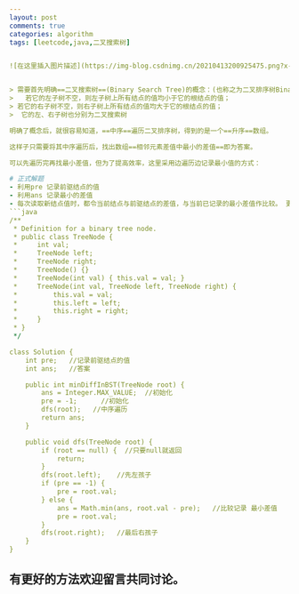 ```yaml
---
layout: post
comments: true
categories: algorithm
tags: [leetcode,java,二叉搜索树]


![在这里插入图片描述](https://img-blog.csdnimg.cn/20210413200925475.png?x-oss-process=image/watermark,type_ZmFuZ3poZW5naGVpdGk,shadow_10,text_aHR0cHM6Ly9ibG9nLmNzZG4ubmV0L2NwcHBwNjY=,size_16,color_FFFFFF,t_70)


> 需要首先明确==二叉搜索树==(Binary Search Tree)的概念：(也称之为二叉排序树Binary Sort Tree）
>   若它的左子树不空，则左子树上所有结点的值均小于它的根结点的值；
> 若它的右子树不空，则右子树上所有结点的值均大于它的根结点的值；
>  它的左、右子树也分别为二叉搜索树

明确了概念后，就很容易知道，==中序==遍历二叉排序树，得到的是一个==升序==数组。

这样子只需要将其中序遍历后，找出数组==相邻元素差值中最小的差值==即为答案。

可以先遍历完再找最小差值，但为了提高效率，这里采用边遍历边记录最小值的方式：

# 正式解题
- 利用pre 记录前驱结点的值
- 利用ans 记录最小的差值
- 每次读取新结点值时，都令当前结点与前驱结点的差值，与当前已记录的最小差值作比较。 更新ans
```java
/**
 * Definition for a binary tree node.
 * public class TreeNode {
 *     int val;
 *     TreeNode left;
 *     TreeNode right;
 *     TreeNode() {}
 *     TreeNode(int val) { this.val = val; }
 *     TreeNode(int val, TreeNode left, TreeNode right) {
 *         this.val = val;
 *         this.left = left;
 *         this.right = right;
 *     }
 * }
 */

class Solution {
    int pre;   //记录前驱结点的值
    int ans;   //答案

    public int minDiffInBST(TreeNode root) {
        ans = Integer.MAX_VALUE;  //初始化
        pre = -1;      //初始化
        dfs(root);   //中序遍历
        return ans;
    }

    public void dfs(TreeNode root) {
        if (root == null) {  //只要null就返回
            return;
        }
        dfs(root.left);    //先左孩子
        if (pre == -1) {
            pre = root.val;
        } else {
            ans = Math.min(ans, root.val - pre);   //比较记录 最小差值
            pre = root.val;
        }
        dfs(root.right);   //最后右孩子
    }
}
```

  有更好的方法欢迎留言共同讨论。
---
```

